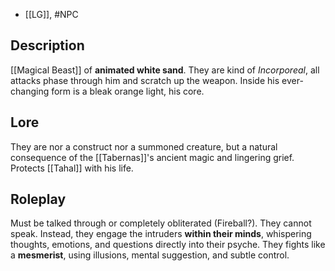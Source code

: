 - [[LG]], #NPC
## Description
[[Magical Beast]] of **animated white sand**. They are kind of *Incorporeal*, all attacks phase through him and scratch up the weapon.
Inside his ever-changing form is a bleak orange light, his core.
## Lore
They are nor a construct nor a summoned creature, but a natural consequence of the [[Tabernas]]'s ancient magic and lingering grief.
Protects [[Tahal]] with his life.
## Roleplay
Must be talked through or completely obliterated (Fireball?). 
They cannot speak. Instead, they engage the intruders **within their minds**, whispering thoughts, emotions, and questions directly into their psyche. They fights like a **mesmerist**, using illusions, mental suggestion, and subtle control.